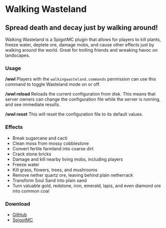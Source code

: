 # Walking Wasteland

## Spread death and decay just by walking around!

Walking Wasteland is a SpigotMC plugin that allows for players to kill plants, freeze water, deplete ore, damage mobs, and cause other effects just by walking around the world. Great for trolling friends and wreaking havoc on landscapes.

### Usage

__/wwl__
Players with the ```walkingwasteland.commands``` permission can use this command to toggle Wasteland mode on or off.

__/wwl reload__
Reloads the current configuration from disk. This means that server owners can change the configuration file while the server is running, and see immediate results.

__/wwl reset__
This will reset the configuration file to its default values.

### Effects

* Break sugarcane and cacti
* Clean moss from mossy cobblestone
* Convert fertile farmland into coarse dirt
* Crack stone bricks
* Damage and kill nearby living mobs, including players
* Freeze water
* Kill grass, flowers, trees, and mushrooms
* Remove nether quartz ore, leaving behind plain netherrack
* Transform Soul Sand into plain sand
* Turn valuable gold, redstone, iron, emerald, lapis, and even diamond ore into common coal

### Download

* [GitHub](https://github.com/SpectralVulpine/WalkingWasteland/releases)
* [SpigotMC](https://www.spigotmc.org/resources/walking-wasteland.47981/)
